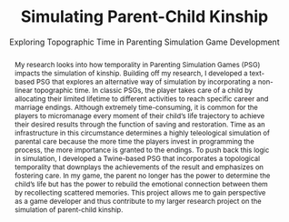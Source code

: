 ---
pid: g2024qu
done: true
title: Simulating Parent-Child Kinship
subtitle: Exploring Topographic Time in Parenting Simulation Game Development
category: Grad Fellowship Project
tags:
- technology-studies
cohort_year: '2024'
abstract: My research looks into how temporality in Parenting Simulation Games (PSG)
  impacts the simulation of kinship. Building off my research, I developed a text-based
  PSG that explores an alternative way of simulation by incorporating a non-linear
  topographic time. In classic PSGs, the player takes care of a child by allocating
  their limited lifetime to different activities to reach specific career and marriage
  endings. Although extremely time-consuming, it is common for the players to micromanage
  every moment of their child’s life trajectory to achieve their desired results through
  the function of saving and restoration. Time as an infrastructure in this circumstance
  determines a highly teleological simulation of parental care because the more time
  the players invest in programming the process, the more importance is granted to
  the endings. To push back this logic in simulation, I developed a Twine-based PSG
  that incorporates a topological temporality that downplays the achievements of the
  result and emphasizes on fostering care. In my game, the parent no longer has the
  power to determine the child’s life but has the power to rebuild the emotional connection
  between them by recollecting scattered memories. This project allows me to gain
  perspective as a game developer and thus contribute to my larger research project
  on the simulation of parent-child kinship.
pis:
- qu
image: /media/projects/g2024qu.png
original_img: https://drive.google.com/open?id=1_YW-fI7xvBxapARFNenfASlWmzGZcQoq
order: '070'
layout: project
---